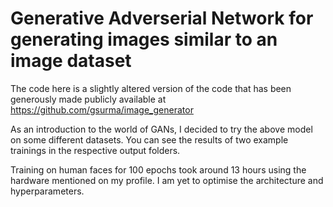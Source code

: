 # Generative Adverserial Network for generating images similar to an image dataset

The code here is a slightly altered version of the code that has been generously made publicly available at https://github.com/gsurma/image_generator

As an introduction to the world of GANs, I decided to try the above model on some different datasets. You can see the results of two example trainings in the respective output folders.

Training on human faces for 100 epochs took around 13 hours using the hardware mentioned on my profile. I am yet to optimise the architecture and hyperparameters.
